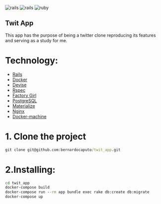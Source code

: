 ![rails](https://img.shields.io/docker/automated/jrottenberg/ffmpeg.svg)
![rails](https://img.shields.io/badge/Rails-5.0.1-red.svg)
![ruby](https://img.shields.io/badge/Ruby-2.4.0-red.svg)

## Twit App

This app has the purpose of being a twitter clone reproducing its features and serving as a study for me.

# Technology:

- [Rails](http://rubyonrails.org/)
- [Docker](https://docs.docker.com/)
- [Devise](https://rubygems.org/gems/devise/versions/4.2.0)
- [Rspec](http://http://rspec.info/)
- [Factory Girl](https://github.com/thoughtbot/factory_girl)
- [PostgreSQL](https://www.postgresql.org/)
- [Materialize](http://materializecss.com/)
- [Nginx](https://codeship.com/)
- [Docker-machine](https://docs.docker.com/machine/)

# 1. Clone the project
```cmd
git clone git@github.com:bernardocaputo/twit_app.git
```
# 2.Installing:
```cmd
cd twit_app
docker-compose build
docker-compose run --rm app bundle exec rake db:create db:migrate
docker-compose up
```
